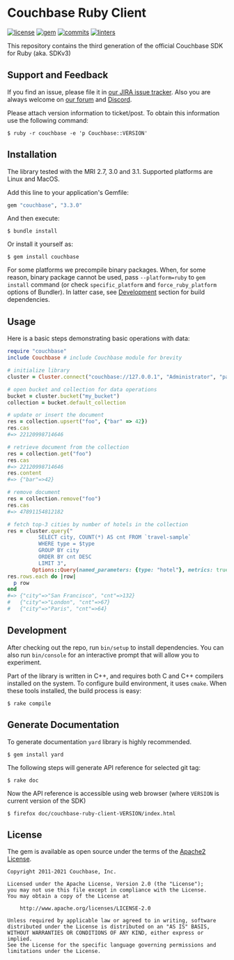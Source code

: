 # Couchbase Ruby Client

[![license](https://img.shields.io/github/license/couchbase/couchbase-ruby-client?color=brightgreen)](https://opensource.org/licenses/Apache-2.0)
[![gem](https://img.shields.io/gem/v/couchbase?color=brightgreen)](https://rubygems.org/gems/couchbase)
[![commits](https://img.shields.io/github/commits-since/couchbase/couchbase-ruby-client/latest?color=brightgreen)](https://github.com/couchbase/couchbase-ruby-client/commits/master)
[![linters](https://img.shields.io/github/workflow/status/couchbase/couchbase-ruby-client/linters?label=linters)](https://github.com/couchbase/couchbase-ruby-client/actions?query=workflow%3Alinters)

This repository contains the third generation of the official Couchbase SDK for Ruby (aka. SDKv3)

## Support and Feedback

If you find an issue, please file it in [our JIRA issue tracker](https://couchbase.com/issues/browse/RCBC). Also you are
always welcome on [our forum](https://forums.couchbase.com/c/ruby-sdk) and [Discord](https://discord.com/invite/sQ5qbPZuTh).

Please attach version information to ticket/post. To obtain this information use the following command:

    $ ruby -r couchbase -e 'p Couchbase::VERSION'

## Installation

The library tested with the MRI 2.7, 3.0 and 3.1. Supported platforms are Linux and MacOS.

Add this line to your application's Gemfile:

```ruby
gem "couchbase", "3.3.0"
```

And then execute:

    $ bundle install

Or install it yourself as:

    $ gem install couchbase

For some platforms we precompile binary packages. When, for some reason, binary package cannot be used, pass
`--platform=ruby` to `gem install` command (or check `specific_platform` and `force_ruby_platform` options of Bundler).
In latter case, see [Development](#development) section for build dependencies.

## Usage

Here is a basic steps demonstrating basic operations with data:

```ruby
require "couchbase"
include Couchbase # include Couchbase module for brevity

# initialize library
cluster = Cluster.connect("couchbase://127.0.0.1", "Administrator", "password")

# open bucket and collection for data operations
bucket = cluster.bucket("my_bucket")
collection = bucket.default_collection

# update or insert the document
res = collection.upsert("foo", {"bar" => 42})
res.cas
#=> 22120998714646

# retrieve document from the collection
res = collection.get("foo")
res.cas
#=> 22120998714646
res.content
#=> {"bar"=>42}

# remove document
res = collection.remove("foo")
res.cas
#=> 47891154812182

# fetch top-3 cities by number of hotels in the collection
res = cluster.query("
          SELECT city, COUNT(*) AS cnt FROM `travel-sample`
          WHERE type = $type
          GROUP BY city
          ORDER BY cnt DESC
          LIMIT 3",
        Options::Query(named_parameters: {type: "hotel"}, metrics: true))
res.rows.each do |row|
  p row
end
#=> {"city"=>"San Francisco", "cnt"=>132}
#   {"city"=>"London", "cnt"=>67}
#   {"city"=>"Paris", "cnt"=>64}
```

## Development

After checking out the repo, run `bin/setup` to install dependencies. You can also run `bin/console` for an interactive
prompt that will allow you to experiment.

Part of the library is written in C++, and requires both C and C++ compilers installed on the system. To configure build
environment, it uses `cmake`. When these tools installed, the build process is easy:

    $ rake compile

## Generate Documentation

To generate documentation `yard` library is highly recommended.

    $ gem install yard

The following steps will generate API reference for selected git tag:

    $ rake doc

Now the API reference is accessible using web browser (where `VERSION` is current version of the SDK)

    $ firefox doc/couchbase-ruby-client-VERSION/index.html

## License

The gem is available as open source under the terms of the [Apache2 License](https://opensource.org/licenses/Apache-2.0).

    Copyright 2011-2021 Couchbase, Inc.

    Licensed under the Apache License, Version 2.0 (the "License");
    you may not use this file except in compliance with the License.
    You may obtain a copy of the License at

        http://www.apache.org/licenses/LICENSE-2.0

    Unless required by applicable law or agreed to in writing, software
    distributed under the License is distributed on an "AS IS" BASIS,
    WITHOUT WARRANTIES OR CONDITIONS OF ANY KIND, either express or implied.
    See the License for the specific language governing permissions and
    limitations under the License.
